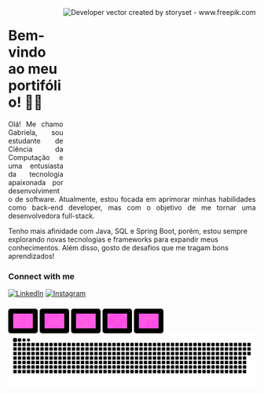 <img align="right" alt="Developer vector created by storyset - www.freepik.com" height="380" src="https://raw.githubusercontent.com/gabiiborba/gabiiborba/main/ilustracao-de-api-de-design-plano-desenhado-a-mao.png">

<h1>
    <span> Bem-vindo ao meu portifólio! 👋🏼</span>
</h1>

<p align="justify"> Olá! Me chamo Gabriela, sou estudante de Ciência da Computação e uma entusiasta da tecnologia apaixonada por desenvolvimento de software. Atualmente, estou focada em aprimorar minhas habilidades como back-end developer, mas com o objetivo de me tornar uma desenvolvedora full-stack.

Tenho mais afinidade com Java, SQL e Spring Boot, porém, estou sempre explorando novas tecnologias e frameworks para expandir meus conhecimentos. Além disso, gosto de desafios que me tragam bons aprendizados!
<br>
</p>

### Connect with me

[![LinkedIn](https://img.shields.io/badge/-LinkedIn-000?style=for-the-badge&logo=linkedin&logoColor=FF00F6&color:FFF)](https://www.linkedin.com/in/gabrielab-da-silva/)
[![Instagram](https://img.shields.io/badge/-Instagram-000?style=for-the-badge&logo=instagram&logoColor=FF00F6&color:FFF)](https://www.instagram.com/__gabiissilva/)

### 

<div style="display: inline-block">
  <span style="display: inline-block; background-color: black; padding: 10px; border-radius: 5px;">
    <img align="center" alt="Gabriela-Java" height="30" width="40" src="https://raw.githubusercontent.com/devicons/devicon/master/icons/java/java-original.svg" style="filter: invert(38%) sepia(98%) saturate(2922%) hue-rotate(280deg) brightness(100%) contrast(100%);">
  </span>
  
  <span style="display: inline-block; background-color: black; padding: 10px; border-radius: 5px;">
    <img align="center" alt="Gabriela-SpringBoot" height="30" width="40" src="https://raw.githubusercontent.com/devicons/devicon/master/icons/spring/spring-original.svg" style="filter: invert(38%) sepia(98%) saturate(2922%) hue-rotate(280deg) brightness(100%) contrast(100%);">
  </span>
  
  <span style="display: inline-block; background-color: black; padding: 10px; border-radius: 5px;">
    <img align="center" alt="Gabriela-SQL" height="30" width="40" src="https://raw.githubusercontent.com/devicons/devicon/master/icons/mysql/mysql-original.svg" style="filter: invert(38%) sepia(98%) saturate(2922%) hue-rotate(280deg) brightness(100%) contrast(100%);">
  </span>

  <span style="display: inline-block; background-color: black; padding: 10px; border-radius: 5px;">
    <img align="center" alt="Gabriela-Postman" height="30" width="40" src="https://raw.githubusercontent.com/devicons/devicon/master/icons/postman/postman-original.svg" style="filter: invert(38%) sepia(98%) saturate(2922%) hue-rotate(280deg) brightness(100%) contrast(100%);">
  </span>

  <span style="display: inline-block; background-color: black; padding: 10px; border-radius: 5px;">
    <img align="center" alt="Gabriela-JavaScript" height="30" width="40" src="https://raw.githubusercontent.com/devicons/devicon/master/icons/javascript/javascript-original.svg" style="filter: invert(38%) sepia(98%) saturate(2922%) hue-rotate(280deg) brightness(100%) contrast(100%);">
  </span>
</div>

<img src="https://raw.githubusercontent.com/gabiiborba/gabiiborba/output/snake.svg" alt="Snake animation" />

